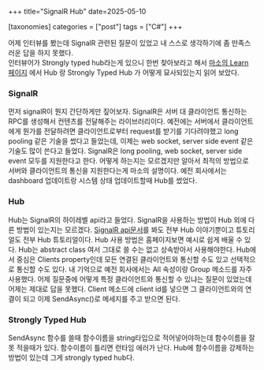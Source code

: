 +++
title="SignalR Hub"
date=2025-05-10

[taxonomies]
categories = ["post"]
tags = ["C#"]
+++

어제 인터뷰를 봤는데 SignalR 관련된 질문이 있었고 내 스스로 생각하기에 좀 만족스러운 답을 하지 못했다.  
인터뷰어가 Strongly typed hub라는게 있으니 한번 찾아보라고 해서 [마소의 Learn 페이지](https://learn.microsoft.com/en-us/aspnet/core/signalr/hubs?view=aspnetcore-9.0) 에서 Hub 랑 Strongly Typed Hub 가 어떻게 묘사되있는지 읽어 보았다.

### SignalR
먼저 signalR이 뭔지 간단하게만 짚어보자. SignalR은 서버 대 클라이언트 통신하는 RPC를 생성해서 컨텐츠를 전달해주는 라이브러리이다. 예전에는 서버에서 클라이언트에게 뭔가를 전달하려면 클라이언트로부터 request를 받기를 기다려야했고 long pooling 같은 기술을 썼다고 들었는데, 이제는 web socket, server side event 같은 기술도 많이 쓴다고 들었다. SignalR은 long pooling, web socket, server side event 모두를 지원한다고 한다. 어떻게 하는지는 모르겠지만 알아서 최적의 방법으로 서버와 클라이언트의 통신을 지원한다는게 마소의 설명이다. 예전 회사에서는 dashboard 업데이트랑 시스템 상태 업데이트할때 Hub를 썼었다.

### Hub
Hub는 SignalR의 하이레벨 api라고 들었다. SignalR을 사용하는 방법이 Hub 외에 다른 방법이 있는지는 모르겠다. [SignalR api문서](https://learn.microsoft.com/en-us/dotnet/api/microsoft.aspnetcore.signalr?view=aspnetcore-9.0)를 봐도 전부 Hub 이야기뿐이고 튜토리얼도 전부 Hub 튜토리얼이다. Hub 사용 방법은 홈페이지보면 예시로 쉽게 배울 수 있다. Hub는 abstract class 여서 그대로 쓸 수는 없고 상속받아서 사용해야한다. Hub에서 중심은 Clients property인데 모든 연결된 클라이언트와 통신할 수도 있고 선택적으로 통신할 수도 있다. 내 기억으로 예전 회사에서는 All 속성이랑 Group 메소드를 자주 사용했다. 어제 질문중에 어떻게 특정 클라이언트와 통신할 수 있냐는 질문이 있었는데 어제는 제대로 답을 못했다. Client 메소드에 client id를 넣으면 그 클라이언트와의 연결이 되고 이제 SendAsync()로 메세지를 주고 받으면 된다.

### Strongly Typed Hub
SendAsync 함수를 쓸때 함수이름을 string타입으로 적어넣어야하는데 함수이름을 잘못 적을때가 있다. 함수이름이 틀리면 런타임 에러가 난다. Hub에 함수이름을 강제하는 방법이 있는데 그게 strongly typed hub다. 